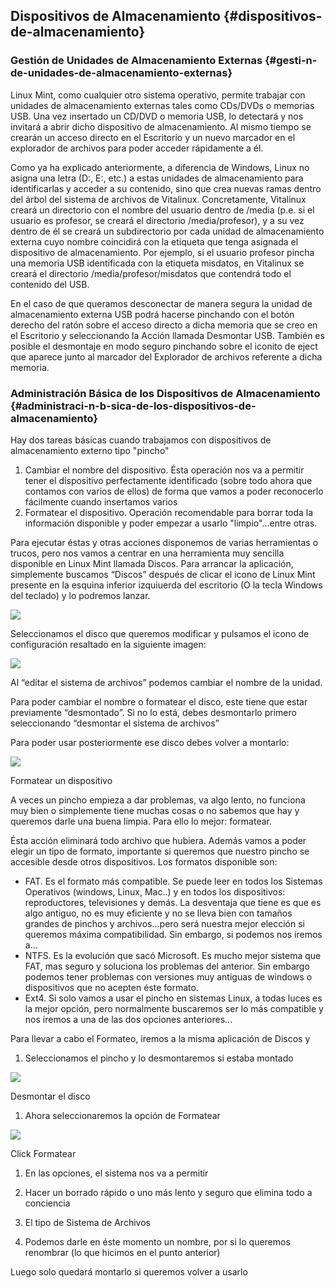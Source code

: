 ## Dispositivos de Almacenamiento {#dispositivos-de-almacenamiento}

### Gestión de Unidades de Almacenamiento Externas {#gesti-n-de-unidades-de-almacenamiento-externas}

Linux Mint, como cualquier otro sistema operativo, permite trabajar con unidades de almacenamiento externas tales como CDs/DVDs o memorias USB. Una vez insertado un CD/DVD o memoria USB, lo detectará y nos invitará a abrir dicho dispositivo de almacenamiento. Al mismo tiempo se crearán un acceso directo en el Escritorio y un nuevo marcador en el explorador de archivos para poder acceder rápidamente a él.

Como ya ha explicado anteriormente, a diferencia de Windows, Linux no asigna una letra (D:\, E:\, etc.) a estas unidades de almacenamiento para identificarlas y acceder a su contenido, sino que crea nuevas ramas dentro del árbol del sistema de archivos de Vitalinux. Concretamente, Vitalinux creará un directorio con el nombre del usuario dentro de /media (p.e. si el usuario es profesor, se creará el directorio /media/profesor), y a su vez dentro de él se creará un subdirectorio por cada unidad de almacenamiento externa cuyo nombre coincidirá con la etiqueta que tenga asignada el dispositivo de almacenamiento. Por ejemplo, si el usuario profesor pincha una memoria USB identificada con la etiqueta misdatos, en Vitalinux se creará el directorio /media/profesor/misdatos que contendrá todo el contenido del USB.

En el caso de que queramos desconectar de manera segura la unidad de almacenamiento externa USB podrá hacerse pinchando con el botón derecho del ratón sobre el acceso directo a dicha memoria que se creo en el Escritorio y seleccionando la Acción llamada Desmontar USB. También es posible el desmontaje en modo seguro pinchando sobre el iconito de eject que aparece junto al marcador del Explorador de archivos referente a dicha memoria.

### Administración Básica de los Dispositivos de Almacenamiento {#administraci-n-b-sica-de-los-dispositivos-de-almacenamiento}

Hay dos tareas básicas cuando trabajamos con dispositivos de almacenamiento externo tipo &quot;pincho&quot;

1.  Cambiar el nombre del dispositivo. Ésta operación nos va a permitir tener el dispositivo perfectamente identificado (sobre todo ahora que contamos con varios de ellos) de forma que vamos a poder reconocerlo fácilmente cuando insertamos varios
2.  Formatear el dispositivo. Operación recomendable para borrar toda la información disponible y poder empezar a usarlo &quot;limpio&quot;...entre otras.

Para ejecutar éstas y otras acciones disponemos de varias herramientas o trucos, pero nos vamos a centrar en una herramienta muy sencilla disponible en Linux Mint llamada Discos. Para arrancar la aplicación, simplemente buscamos  “Discos” después de clicar el icono de Linux Mint presente en la esquina inferior izquiuerda del escritorio (O la tecla Windows del teclado) y lo podremos lanzar.

![](/images/image8.png)

Seleccionamos el disco que queremos modificar y pulsamos el icono de configuración resaltado en la siguiente imagen:

![](/images/image47.png)

Al “editar el sistema de archivos” podemos cambiar el nombre de la unidad.

Para poder cambiar el nombre o formatear el disco, este tiene que estar previamente “desmontado”. Si no lo está, debes desmontarlo primero seleccionando “desmontar el sistema de archivos”

Para poder usar posteriormente ese disco debes volver a montarlo:

![](/images/image40.png)

Formatear un dispositivo

A veces un pincho empieza a dar problemas, va algo lento, no funciona muy bien o simplemente tiene muchas cosas o no sabemos que hay y queremos darle una buena limpia. Para ello lo mejor: formatear.

Ésta acción eliminará todo archivo que hubiera. Además vamos a poder elegir un tipo de formato, importante si queremos que nuestro pincho se accesible desde otros dispositivos. Los formatos disponible son:

*   FAT. Es el formato más compatible. Se puede leer en todos los Sistemas Operativos (windows, Linux, Mac..) y en todos los dispositivos: reproductores, televisiones y demás. La desventaja que tiene es que es algo antiguo, no es muy eficiente y no se lleva bien con tamaños grandes de pinchos y archivos...pero será nuestra mejor elección si queremos máxima compatibilidad. Sin embargo, si podemos nos iremos a...
*   NTFS. Es la evolución que sacó Microsoft. Es mucho mejor sistema que FAT, mas seguro y soluciona los problemas del anterior. Sin embargo podemos tener problemas con versiones muy antiguas de windows o dispositivos que no acepten éste formato.
*   Ext4\. Si solo vamos a usar el pincho en sistemas Linux, a todas luces es la mejor opción, pero normalmente buscaremos ser lo más compatible y nos iremos a una de las dos opciones anteriores...

Para llevar a cabo el Formateo, iremos a la misma aplicación de Discos y

1.  Seleccionamos el pincho y lo desmontaremos si estaba montado

![](/images/image9.png)

Desmontar el disco

1.  Ahora seleccionaremos la opción de Formatear

![](/images/image37.png)

Click Formatear

1.  En las opciones, el sistema nos va a permitir

1.  Hacer un borrado rápido o uno más lento y seguro que elimina todo a conciencia
2.  El tipo de Sistema de Archivos
3.  Podemos darle en éste momento un nombre, por si lo queremos renombrar (lo que hicimos en el punto anterior)

Luego solo quedará montarlo si queremos volver a usarlo